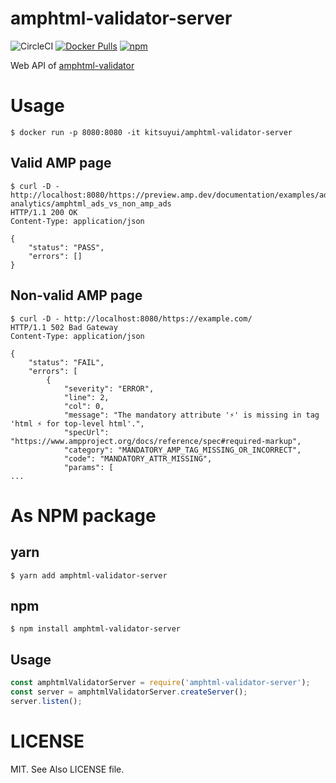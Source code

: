 # amphtml-validator-server

![CircleCI](https://img.shields.io/circleci/project/github/kitsuyui/amphtml-validator-server.svg)
[![Docker Pulls](https://img.shields.io/docker/pulls/kitsuyui/amphtml-validator-server.svg)](https://hub.docker.com/r/kitsuyui/amphtml-validator-server/)
[![npm](https://img.shields.io/npm/dt/amphtml-validator-server.svg)](https://www.npmjs.com/package/amphtml-validator-server)

Web API of [amphtml-validator](https://www.npmjs.com/package/amphtml-validator)

# Usage

```console
$ docker run -p 8080:8080 -it kitsuyui/amphtml-validator-server
```

## Valid AMP page

```console
$ curl -D - http://localhost:8080/https://preview.amp.dev/documentation/examples/advertising-analytics/amphtml_ads_vs_non_amp_ads
HTTP/1.1 200 OK
Content-Type: application/json

{
    "status": "PASS",
    "errors": []
}
```

## Non-valid AMP page

```console
$ curl -D - http://localhost:8080/https://example.com/
HTTP/1.1 502 Bad Gateway
Content-Type: application/json

{
    "status": "FAIL",
    "errors": [
        {
            "severity": "ERROR",
            "line": 2,
            "col": 0,
            "message": "The mandatory attribute '⚡' is missing in tag 'html ⚡ for top-level html'.",
            "specUrl": "https://www.ampproject.org/docs/reference/spec#required-markup",
            "category": "MANDATORY_AMP_TAG_MISSING_OR_INCORRECT",
            "code": "MANDATORY_ATTR_MISSING",
            "params": [
...
```

# As NPM package

## yarn

```console
$ yarn add amphtml-validator-server
```

## npm

```console
$ npm install amphtml-validator-server
```

## Usage

```js
const amphtmlValidatorServer = require('amphtml-validator-server');
const server = amphtmlValidatorServer.createServer();
server.listen();
```

# LICENSE

MIT. See Also LICENSE file.
